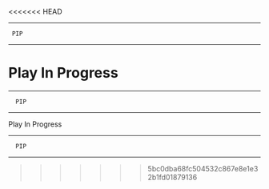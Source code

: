 <<<<<<< HEAD
***************
     PIP
***************
Play In Progress
=======
****************
      PIP
****************
Play In Progress
****************
      PIP
****************
>>>>>>> 5bc0dba68fc504532c867e8e1e32b1fd01879136
